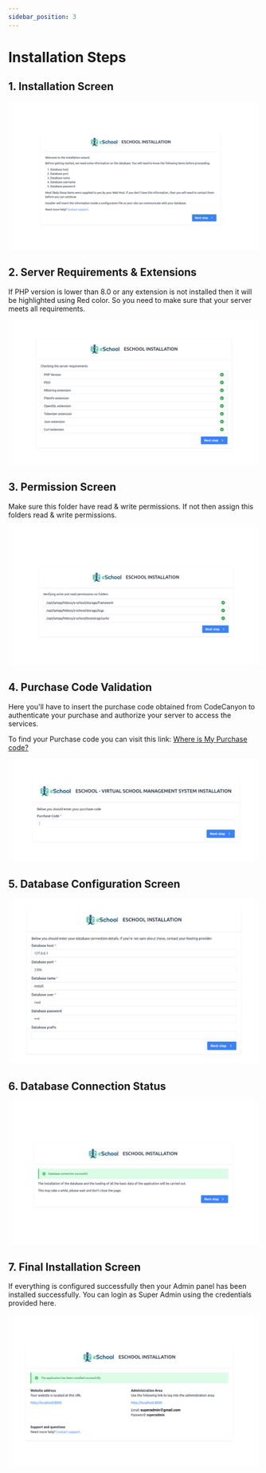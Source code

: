 ```yaml
---
sidebar_position: 3
---
```


# Installation Steps

## 1. Installation Screen

![Installation Screen](../static/images/admin/1.png)

## 2. Server Requirements & Extensions

If PHP version is lower than 8.0 or any extension is not installed then it will be highlighted using Red color. So you need to make sure that your server meets all requirements.

![Server Requirements](../static/images/admin/2.png)

## 3. Permission Screen

Make sure this folder have read & write permissions. If not then assign this folders read & write permissions.

![Permission Screen](../static/images/admin/3.png)

## 4. Purchase Code Validation

Here you'll have to insert the purchase code obtained from CodeCanyon to authenticate your purchase and authorize your server to access the services.

To find your Purchase code you can visit this link: [Where is My Purchase code?](https://help.market.envato.com/hc/en-us/articles/202822600-Where-Is-My-Purchase-Code-)

![Purchase Code Validation](../static/images/admin/24.png)

## 5. Database Configuration Screen

![Database Configuration](../static/images/admin/4.png)

## 6. Database Connection Status

![Database Connection](../static/images/admin/5.png)

## 7. Final Installation Screen

If everything is configured successfully then your Admin panel has been installed successfully. You can login as Super Admin using the credentials provided here.

![Final Installation](../static/images/admin/6.png) 